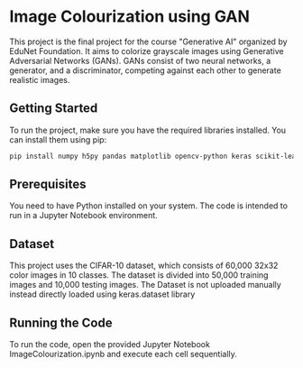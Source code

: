 # Image Colourization using GAN

This project is the final project for the course "Generative AI" organized by EduNet Foundation. It aims to colorize grayscale images using Generative Adversarial Networks (GANs). GANs consist of two neural networks, a generator, and a discriminator, competing against each other to generate realistic images. 

## Getting Started

To run the project, make sure you have the required libraries installed. You can install them using pip:

```bash
pip install numpy h5py pandas matplotlib opencv-python keras scikit-learn
```

## Prerequisites

You need to have Python installed on your system. The code is intended to run in a Jupyter Notebook environment.

## Dataset

This project uses the CIFAR-10 dataset, which consists of 60,000 32x32 color images in 10 classes. The dataset is divided into 50,000 training images and 10,000 testing images.
The Dataset is not uploaded manually instead directly loaded using keras.dataset library

## Running the Code

To run the code, open the provided Jupyter Notebook ImageColourization.ipynb and execute each cell sequentially.
